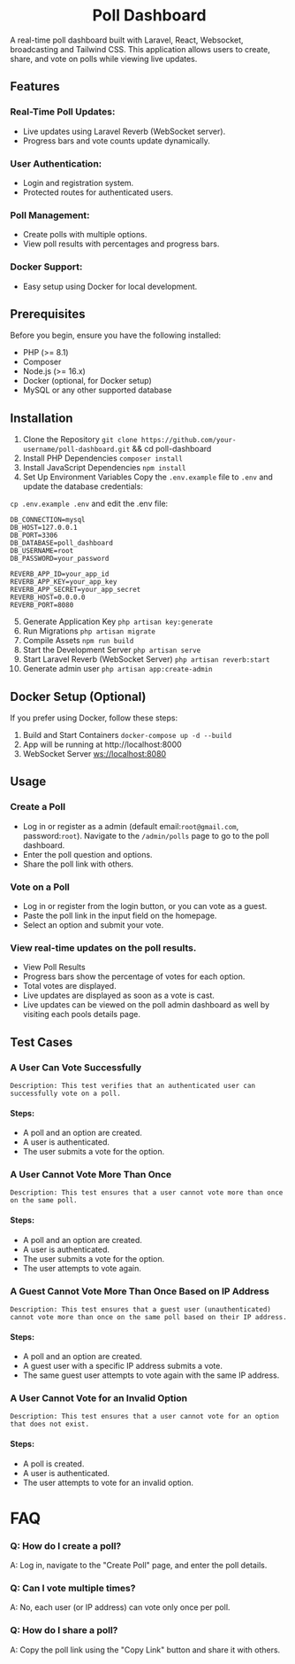 <p align="center">
  <h1 style="text-align: center">Poll Dashboard</h1>
  <p>A real-time poll dashboard built with Laravel, React, Websocket, broadcasting and Tailwind CSS. This application allows users to create, share, and vote on polls while viewing live updates.</p>
</p>

## Features

### Real-Time Poll Updates:
- Live updates using Laravel Reverb (WebSocket server).
- Progress bars and vote counts update dynamically.

### User Authentication:
- Login and registration system.
- Protected routes for authenticated users.

### Poll Management:
- Create polls with multiple options.
- View poll results with percentages and progress bars.

### Docker Support:
- Easy setup using Docker for local development.

## Prerequisites
Before you begin, ensure you have the following installed:

- PHP (>= 8.1)
- Composer
- Node.js (>= 16.x)
- Docker (optional, for Docker setup)
- MySQL or any other supported database

## Installation
1. Clone the Repository
   `git clone https://github.com/your-username/poll-dashboard.git`
    && cd poll-dashboard
2. Install PHP Dependencies
   `composer install`
3. Install JavaScript Dependencies
   `npm install`
4. Set Up Environment Variables
   Copy the `.env.example` file to `.env` and update the database credentials:

`cp .env.example .env` and edit the .env file:

````
DB_CONNECTION=mysql
DB_HOST=127.0.0.1
DB_PORT=3306
DB_DATABASE=poll_dashboard
DB_USERNAME=root
DB_PASSWORD=your_password

REVERB_APP_ID=your_app_id
REVERB_APP_KEY=your_app_key
REVERB_APP_SECRET=your_app_secret
REVERB_HOST=0.0.0.0
REVERB_PORT=8080
````
5. Generate Application Key
   `php artisan key:generate`
6. Run Migrations
   `php artisan migrate`
7. Compile Assets
   `npm run build`
8. Start the Development Server
   `php artisan serve`
9. Start Laravel Reverb (WebSocket Server)
   `php artisan reverb:start`
10. Generate admin user
    `php artisan app:create-admin`

## Docker Setup (Optional)
   If you prefer using Docker, follow these steps:

1. Build and Start Containers
   `docker-compose up -d --build`
2. App will be running at http://localhost:8000
2. WebSocket Server [ws://localhost:8080]()

## Usage
### Create a Poll
- Log in or register as a admin (default email:`root@gmail.com`, password:`root`).
Navigate to the `/admin/polls` page to go to the poll dashboard.
- Enter the poll question and options.
- Share the poll link with others.

### Vote on a Poll
- Log in or register from the login button, or you can vote as a guest.
- Paste the poll link in the input field on the homepage.
- Select an option and submit your vote.

### View real-time updates on the poll results.
- View Poll Results
- Progress bars show the percentage of votes for each option.
- Total votes are displayed.
- Live updates are displayed as soon as a vote is cast.
- Live updates can be viewed on the poll admin dashboard as well by visiting each pools details page.

## Test Cases
### A User Can Vote Successfully
    Description: This test verifies that an authenticated user can successfully vote on a poll.
#### Steps:
- A poll and an option are created. 
- A user is authenticated. 
- The user submits a vote for the option.

### A User Cannot Vote More Than Once
    Description: This test ensures that a user cannot vote more than once on the same poll.
#### Steps:
- A poll and an option are created.
- A user is authenticated.
- The user submits a vote for the option.
- The user attempts to vote again.

### A Guest Cannot Vote More Than Once Based on IP Address
    Description: This test ensures that a guest user (unauthenticated) cannot vote more than once on the same poll based on their IP address.
#### Steps:
- A poll and an option are created.
- A guest user with a specific IP address submits a vote.
- The same guest user attempts to vote again with the same IP address.

### A User Cannot Vote for an Invalid Option
    Description: This test ensures that a user cannot vote for an option that does not exist.
#### Steps:

- A poll is created. 
- A user is authenticated. 
- The user attempts to vote for an invalid option.

# FAQ

### Q: How do I create a poll?
A: Log in, navigate to the "Create Poll" page, and enter the poll details.

### Q: Can I vote multiple times?
A: No, each user (or IP address) can vote only once per poll.

### Q: How do I share a poll?
A: Copy the poll link using the "Copy Link" button and share it with others.
